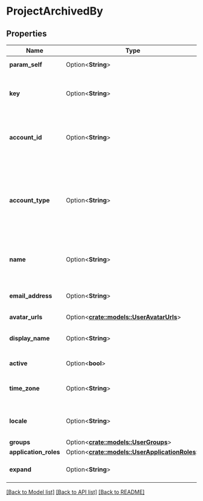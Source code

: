 # ProjectArchivedBy

## Properties

Name | Type | Description | Notes
------------ | ------------- | ------------- | -------------
**param_self** | Option<**String**> | The URL of the user. | [optional][readonly]
**key** | Option<**String**> | This property is no longer available and will be removed from the documentation soon. See the [deprecation notice](https://developer.atlassian.com/cloud/jira/platform/deprecation-notice-user-privacy-api-migration-guide/) for details. | [optional]
**account_id** | Option<**String**> | The account ID of the user, which uniquely identifies the user across all Atlassian products. For example, *5b10ac8d82e05b22cc7d4ef5*. Required in requests. | [optional]
**account_type** | Option<**String**> | The user account type. Can take the following values:   *  `atlassian` regular Atlassian user account  *  `app` system account used for Connect applications and OAuth to represent external systems  *  `customer` Jira Service Desk account representing an external service desk | [optional][readonly]
**name** | Option<**String**> | This property is no longer available and will be removed from the documentation soon. See the [deprecation notice](https://developer.atlassian.com/cloud/jira/platform/deprecation-notice-user-privacy-api-migration-guide/) for details. | [optional]
**email_address** | Option<**String**> | The email address of the user. Depending on the user’s privacy setting, this may be returned as null. | [optional][readonly]
**avatar_urls** | Option<[**crate::models::UserAvatarUrls**](User_avatarUrls.md)> |  | [optional]
**display_name** | Option<**String**> | The display name of the user. Depending on the user’s privacy setting, this may return an alternative value. | [optional][readonly]
**active** | Option<**bool**> | Whether the user is active. | [optional][readonly]
**time_zone** | Option<**String**> | The time zone specified in the user's profile. Depending on the user’s privacy setting, this may be returned as null. | [optional][readonly]
**locale** | Option<**String**> | The locale of the user. Depending on the user’s privacy setting, this may be returned as null. | [optional][readonly]
**groups** | Option<[**crate::models::UserGroups**](User_groups.md)> |  | [optional]
**application_roles** | Option<[**crate::models::UserApplicationRoles**](User_applicationRoles.md)> |  | [optional]
**expand** | Option<**String**> | Expand options that include additional user details in the response. | [optional][readonly]

[[Back to Model list]](../README.md#documentation-for-models) [[Back to API list]](../README.md#documentation-for-api-endpoints) [[Back to README]](../README.md)


